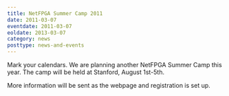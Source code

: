 ```yaml
---
title: NetFPGA Summer Camp 2011
date: 2011-03-07
eventdate: 2011-03-07
eoldate: 2013-03-07
category: news
posttype: news-and-events
---
```


Mark your calendars. We are planning another NetFPGA Summer Camp this year. The camp will be held at Stanford, August 1st-5th.

More information will be sent as the webpage and registration is set up.
